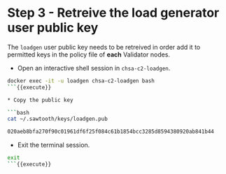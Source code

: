 # Step 3 - Retreive the load generator user public key

The `loadgen` user public key needs to be retreived in order add it to permitted keys in the policy file of **each** Validator nodes.

* Open an interactive shell session in `chsa-c2-loadgen`.

```bash
docker exec -it -u loadgen chsa-c2-loadgen bash
```{{execute}}

* Copy the public key

```bash
cat ~/.sawtooth/keys/loadgen.pub
```

```bash
020aeb8bfa270f90c01961df6f25f084c61b1854bcc3285d8594380920ab841b44
```

* Exit the terminal session.

```bash
exit
```{{execute}}
